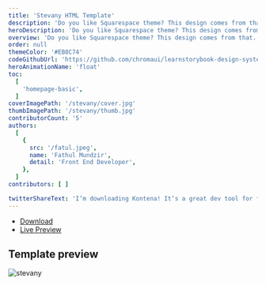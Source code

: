 ```yaml
---
title: 'Stevany HTML Template'
description: 'Do you like Squarespace theme? This design comes from that.'
heroDescription: 'Do you like Squarespace theme? This design comes from that. Stevany consist of responsive design, Squarespace color style, and easy to customize because created using Bootstrap 4.'
overview: 'Do you like Squarespace theme? This design comes from that. Stevany consist of responsive design, Squarespace color style, and easy to customize because created using Bootstrap 4.'
order: null
themeColor: '#EB8C74'
codeGithubUrl: 'https://github.com/chromaui/learnstorybook-design-system'
heroAnimationName: 'float'
toc:
  [
    'homepage-basic',
  ]
coverImagePath: '/stevany/cover.jpg'
thumbImagePath: '/stevany/thumb.jpg'
contributorCount: '5'
authors:
  [
    {
      src: '/fatul.jpeg',
      name: 'Fathul Mundzir',
      detail: 'Front End Developer',
    },
  ]
contributors: [ ]

twitterShareText: 'I’m downloading Kontena! It’s a great dev tool for front end template and components.'
---
```


<div class="btn-download">
  <ul class="listing-download">
    <li><a class="link-download paddle_button" data-theme="none" href="#!" data-product="614941">Download</a></li>
    <li><a class="link-demo" target="_blank" href="https://kontena.website/html/theme/stevany">Live Preview</a></li>
  </ul>
</div>

<h2>Template preview</h2>

![stevany](/stevany/stevany.png)
